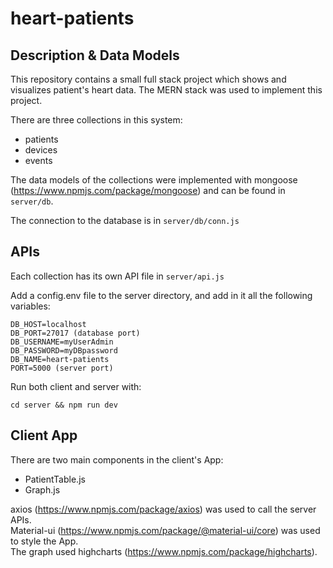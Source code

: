 # heart-patients

## Description & Data Models
This repository contains a small full stack project which shows and visualizes patient's heart data. The MERN stack was used to implement this project. 

There are three collections in this system: 
- patients
- devices 
- events

The data models of the collections were implemented with mongoose (https://www.npmjs.com/package/mongoose) and can be found in `server/db`.

The connection to the database is in `server/db/conn.js`

## APIs
Each collection has its own API file in `server/api.js`

Add a config.env file to the server directory, and add in it all the following variables: 
```
DB_HOST=localhost
DB_PORT=27017 (database port)
DB_USERNAME=myUserAdmin
DB_PASSWORD=myDBpassword
DB_NAME=heart-patients
PORT=5000 (server port)
```
Run both client and server with: 
``` 
cd server && npm run dev

```
## Client App
There are two main components in the client's App: 
- PatientTable.js
- Graph.js 

axios (https://www.npmjs.com/package/axios) was used to call the server APIs.<br />
Material-ui (https://www.npmjs.com/package/@material-ui/core) was used to style the App. <br />
The graph used highcharts (https://www.npmjs.com/package/highcharts).
